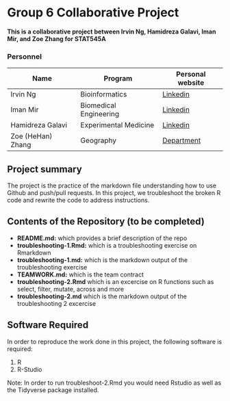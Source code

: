 # Group 6 Collaborative Project 

**This is a collaborative project between Irvin Ng, Hamidreza Galavi, Iman Mir, and Zoe Zhang for STAT545A**

### Personnel
Name | Program | Personal website
------------ | ------------ | ------------
Irvin Ng | Bioinformatics | [Linkedin](https://www.linkedin.com/in/irvin-ng-605424120)
Iman Mir | Biomedical Engineering | [Linkedin](https://www.linkedin.com/in/iman-mir-a3563b229) 
Hamidreza Galavi | Experimental Medicine | [Linkedin](https://www.linkedin.com/in/hamidreza-galavi-814b32258/)
Zoe (HeHan) Zhang | Geography | [Department](https://ubc-micromet.github.io/)


## Project summary
The project is the practice of the markdown file understanding how to use Github and push/pull requests. In this project, we troubleshoot the broken R code and rewrite the code to address instructions.


## Contents of the Repository (to be completed)
* **README.md:** which provides a brief description of the repo
* **troubleshooting-1.Rmd:** which is a troubleshooting exercise on Rmarkdown
* **troubleshooting-1.md:** which is the markdown output of the troubleshooting exercise
* **TEAMWORK.md:** which is the team contract
* **troubleshooting-2.Rmd** which is an excercise on R functions such as select, filter, mutate, across and more
* **troubleshooting-2.md** which is the markdown output of the troubleshooting 2 excercise

## Software Required
In order to reproduce the work done in this project, the following software is required:
1. R
2. R-Studio

Note: In order to run troubleshoot-2.Rmd you would need Rstudio as well as the Tidyverse package installed.
